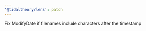 ```yaml
---
'@tidaltheory/lens': patch
---
```


Fix ModifyDate if filenames include characters after the timestamp
